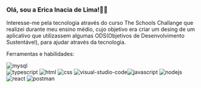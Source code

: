 ### Olá, sou a Erica Inacia de Lima!👋😊

 Interesse-me pela tecnologia através do curso The Schools Challange que realizei durante meu ensino médio, cujo objetivo era criar um desing de um aplicativo que utilizassem algumas ODS(Objetivos de Desenvolvimento Sustentável), para ajudar através da tecnologia.
 
Ferramentas e  habilidades:

![mysql](https://user-images.githubusercontent.com/98967783/174158689-1042978a-82c2-47bf-b609-76087f171692.png)       
![typescript](https://user-images.githubusercontent.com/98967783/174158719-d24422fd-5d90-4afc-8775-37ef6083b465.png)
![html](https://user-images.githubusercontent.com/98967783/174184250-081a9e5e-6136-4c87-880b-48e021dc200a.png)
![css](https://user-images.githubusercontent.com/98967783/174184412-501befd3-08d8-48ed-9884-35b196c3cd6f.png)
![visual-studio-code](https://user-images.githubusercontent.com/98967783/174184490-ab887ba3-0e60-475d-90a5-78e42c5ce159.png)![javascript](https://user-images.githubusercontent.com/98967783/174184704-13af6bca-3f3a-4c3e-8027-2029069ca24b.png)
![nodejs](https://user-images.githubusercontent.com/98967783/174184534-9727d9d9-fac9-412e-8ceb-652c72028300.png)
![react](https://user-images.githubusercontent.com/98967783/174184540-125333d2-f550-413f-89ff-db5068a8eb35.png)
![postman](https://user-images.githubusercontent.com/98967783/174185123-5320be02-087c-4b0e-a92e-a156376aadd9.png)
